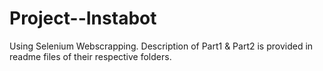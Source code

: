 # Project--Instabot
Using Selenium Webscrapping.
Description of Part1 & Part2 is provided in readme files of their respective folders.
